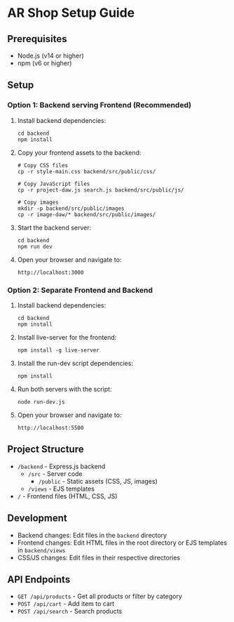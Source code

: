 # AR Shop Setup Guide

## Prerequisites
- Node.js (v14 or higher)
- npm (v6 or higher)

## Setup

### Option 1: Backend serving Frontend (Recommended)

1. Install backend dependencies:
   ```
   cd backend
   npm install
   ```

2. Copy your frontend assets to the backend:
   ```
   # Copy CSS files
   cp -r style-main.css backend/src/public/css/
   
   # Copy JavaScript files
   cp -r project-daw.js search.js backend/src/public/js/
   
   # Copy images
   mkdir -p backend/src/public/images
   cp -r image-daw/* backend/src/public/images/
   ```

3. Start the backend server:
   ```
   cd backend
   npm run dev
   ```

4. Open your browser and navigate to:
   ```
   http://localhost:3000
   ```

### Option 2: Separate Frontend and Backend

1. Install backend dependencies:
   ```
   cd backend
   npm install
   ```

2. Install live-server for the frontend:
   ```
   npm install -g live-server
   ```

3. Install the run-dev script dependencies:
   ```
   npm install
   ```

4. Run both servers with the script:
   ```
   node run-dev.js
   ```

5. Open your browser and navigate to:
   ```
   http://localhost:5500
   ```

## Project Structure

- `/backend` - Express.js backend
  - `/src` - Server code
    - `/public` - Static assets (CSS, JS, images)
  - `/views` - EJS templates
- `/` - Frontend files (HTML, CSS, JS)

## Development

- Backend changes: Edit files in the `backend` directory
- Frontend changes: Edit HTML files in the root directory or EJS templates in `backend/views`
- CSS/JS changes: Edit files in their respective directories

## API Endpoints

- `GET /api/products` - Get all products or filter by category
- `POST /api/cart` - Add item to cart
- `POST /api/search` - Search products